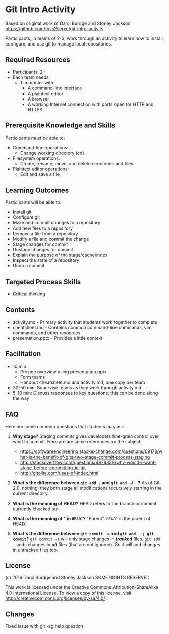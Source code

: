 # Git Intro Activity
Based on original work of Darci Burdge and Stoney Jackson https://github.com/foss2serve/git-intro-activity

Participants, in teams of 2-3, work through an activity to learn how to install, configure, and use git to manage local repositories.

## Required Resources

- Participants: 2+
- Each team needs:
  - 1 computer with
    - A command-line interface
    - A plaintext editor
    - A browser
    - A working Internet connection with ports open for HTTP and HTTPS

## Prerequisite Knowledge and Skills

Participants must be able to:

- Command-line operations:
  - Change working directory (cd)
- Filesystem operations:
  - Create, rename, move, and delete directories and files
- Plaintext editor operations:
  - Edit and save a file

## Learning Outcomes

Participants will be able to:

- Install git
- Configure git
- Make and commit changes to a repository
- Add new files to a repository
- Remove a file from a repository
- Modify a file and commit the change
- Stage changes for commit
- Unstage changes for commit
- Explain the purpose of the stage/cache/index
- Inspect the state of a repository
- Undo a commit

## Targeted Process Skills

- Critical thinking

## Contents

- activity.md - Primary activity that students work together to complete
- cheatsheet.md - Contains common command-line commands, vim commands, and other resources
- presentation.pptx - Provides a little context

## Facilitation

- 10 min:
  - Provide overview using presentation.pptx
  - Form teams
  - Handout cheatsheet.md and activity.md, one copy per team
- 30-50 min: Supervise teams as they work through activity.md
- 5-10 min: Discuss responses to key questions; this can be done along the way

## FAQ

Here are some common questions that students may ask.

1. __Why stage?__
    Staging commits gives developers fine-grain control over what to commit. Here are are some references on the subject:
    - https://softwareengineering.stackexchange.com/questions/69178/what-is-the-benefit-of-gits-two-stage-commit-process-staging
    - http://stackoverflow.com/questions/4878358/why-would-i-want-stage-before-committing-in-git
    - http://gitolite.com/uses-of-index.html

2. __What's the difference between  `git add .` and `git add -A .`?__ As of Git 2.0, nothing; they both stage all modifications recursively starting in the current directory.

3. __What is the meaning of HEAD?__ HEAD refers to the branch or commit currently checked out.

4. __What is the meaning of `^` in `HEAD^`?__  "Parent". `HEAD^` is the parent of HEAD.

5. __What's the difference between `git commit -a` and `git add . ; git commit`?__ `git commit -a` will only stage changes in ___tracked___ files. `git add .` adds changes in ___all___ files (that are not ignored). So it will add changes in untracked files too.


## License

(c) 2016 Darci Burdge and Stoney Jackson SOME RIGHTS RESERVED

This work is licensed under the Creative Commons Attribution-ShareAlike 4.0 International License. To view a copy of this license, visit http://creativecommons.org/licenses/by-sa/4.0/ .

## Changes
Fixed issue with git -ag help question
